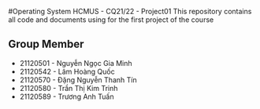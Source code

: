 #Operating System HCMUS - CQ21/22 - Project01
This repository contains all code and documents using for the first project of the course

## Group Member
- 21120501 - Nguyễn Ngọc Gia Minh
- 21120542 - Lâm Hoàng Quốc
- 21120570 - Đặng Nguyễn Thanh Tín
- 21120580 - Trần Thị Kim Trinh
- 21120589 - Trương Anh Tuấn